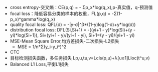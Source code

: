 <!--
 * @Author: jhq
 * @Date: 2025-02-08 14:16:10
 * @LastEditTime: 2025-03-01 13:15:23
 * @Description: 
-->
* cross entropy-交叉熵：CE(p,q) = - Σp_x*log(q_x),p-真实值，q-预测值
* focal loss：降低容易分类的样本的权重，FL(p,q) = -Σ(1-p_x)^gamma*log(q_x)
* quality focal loss: QFL(σ) = -|y-σ|^β*((1-y)log(1-σ)+y*log(σ))
* distribution focal loss: DFL(Si,Si+1) = -((yi+1 - y)*log(Si)+(y - yi)*log(Si+1)), Si=(yi+1 - y)/(yi+1 - yi), Si+1=(y - yi)/(yi+1 - yi)
* MSE-Mean Square Error,均方差损失-二次损失-L2损失
    - MSE = 1/n*Σ(y_i-y_i^)^2
* CTC
* 目标检测损失函数，多任务损失 Lp,u,tu,v=Lcls(p,u)+λ[u≥1]Lloc(t^u,v)
* Balanced L1 Loss,平衡L1损失